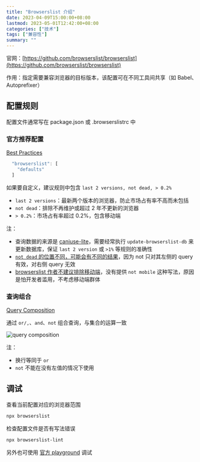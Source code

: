 ```yaml
---
title: "Browserslist 介绍"
date: 2023-04-09T15:00:00+08:00
lastmod: 2023-05-01T12:42:00+08:00
categories: ["技术"]
tags: ["兼容性"]
summary: ""
---
```


官网：[https://github.com/browserslist/browserslist](https://github.com/browserslist/browserslist)

作用：指定需要兼容浏览器的目标版本，该配置可在不同工具间共享（如 Babel、Autoprefixer）

## 配置规则

配置文件通常写在 package.json 或 .browserslistrc 中

### 官方推荐配置

[Best Practices](https://github.com/browserslist/browserslist#best-practices)

```js
  "browserslist": [
    "defaults"
  ]
```

如果要自定义，建议规则中包含 `last 2 versions, not dead, > 0.2%` 

- `last 2 versions`：最新两个版本的浏览器，防止市场占有率不高而未包括
- `not dead`：排除不再维护或超过 2 年不更新的浏览器
- `> 0.2%`：市场占有率超过 0.2%，包含移动端

注：
- 查询数据的来源是 [caniuse-lite](https://github.com/ben-eb/caniuse-lite)，需要经常执行 `update-browserslist-db` 来更新数据库，保证 `last 2 version` 或 `>1%` 等规则的准确性
- [`not dead` 的位置不同，可能会有不同的结果](https://github.com/browserslist/browserslist/issues/741)，因为 not 只对其左侧的 query 有效，对右侧 query 无效
- [browserslist 作者不建议排除移动端](https://github.com/browserslist/browserslist/issues/579)，没有提供 `not mobile` 这种写法，原因是怕开发者滥用，不考虑移动端群体

### 查询组合

[Query Composition](https://github.com/browserslist/browserslist#query-composition)

通过 `or/,`、`and`、`not` 组合查询，与集合的运算一致

![query composition](/assets/Pasted%20image%2020230501121457.png)

注：
- 换行等同于 `or`
- `not` 不能在没有左值的情况下使用

## 调试

查看当前配置对应的浏览器范围
```bash
npx browserslist
```

检查配置文件是否有写法错误
```bash
npx browserslist-lint
```

另外也可使用 [官方 playground](https://browsersl.ist/) 调试
